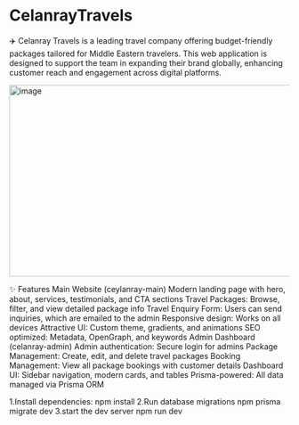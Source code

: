 # CelanrayTravels
✈️ Celanray Travels is a leading travel company offering budget-friendly packages tailored for Middle Eastern travelers. This web application is designed to support the team in expanding their brand globally, enhancing customer reach and engagement across digital platforms.

<img width="686" height="344" alt="image" src="https://github.com/user-attachments/assets/09274aad-702a-4d8b-a987-d077120ce301" />

✨ Features
Main Website (ceylanray-main)
     Modern landing page with hero, about, services, testimonials, and CTA sections
     Travel Packages: Browse, filter, and view detailed package info
     Travel Enquiry Form: Users can send inquiries, which are emailed to the admin
     Responsive design: Works on all devices
     Attractive UI: Custom theme, gradients, and animations
     SEO optimized: Metadata, OpenGraph, and keywords
Admin Dashboard (celanray-admin)
    Admin authentication: Secure login for admins
    Package Management: Create, edit, and delete travel packages
    Booking Management: View all package bookings with customer details
    Dashboard UI: Sidebar navigation, modern cards, and tables
    Prisma-powered: All data managed via Prisma ORM

1.Install dependencies:
    npm install
2.Run database migrations
    npm prisma migrate dev
3.start the dev server
    npm run dev
